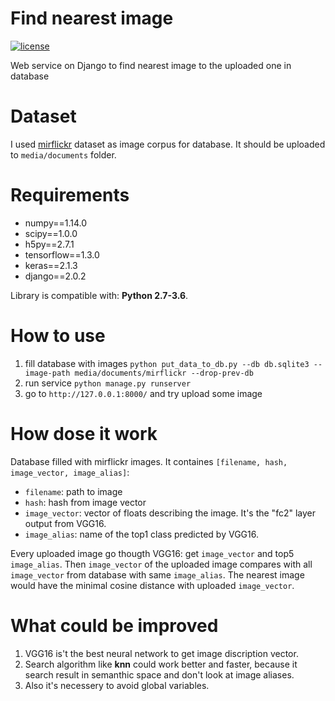 # Find nearest image

[![license](https://img.shields.io/github/license/mashape/apistatus.svg?maxAge=2592000)](https://github.com/Donskov7/find_nearest_image/blob/master/LICENSE)

Web service on Django to find nearest image to the uploaded one in database

# Dataset
I used [mirflickr](http://press.liacs.nl/mirflickr/#sec_download) dataset as image corpus for database.
It should be uploaded to `media/documents` folder.

# Requirements
- numpy==1.14.0
- scipy==1.0.0
- h5py==2.7.1
- tensorflow==1.3.0
- keras==2.1.3
- django==2.0.2

Library is compatible with: __Python 2.7-3.6__.

# How to use
1. fill database with images 
  `python put_data_to_db.py --db db.sqlite3 --image-path media/documents/mirflickr --drop-prev-db`
2. run service 
  `python manage.py runserver`
3. go to `http://127.0.0.1:8000/` and try upload some image

# How dose it work
Database filled with mirflickr images. 
It containes `[filename, hash, image_vector, image_alias]`:
  - `filename`: path to image
  - `hash`: hash from image vector
  - `image_vector`: vector of floats describing the image. It's the "fc2" layer output from VGG16.
  - `image_alias`: name of the top1 class predicted by VGG16.

Every uploaded image go thougth VGG16: get `image_vector` and top5 `image_alias`.
Then `image_vector` of the uploaded image compares with all `image_vector` from database with same `image_alias`.
The nearest image would have the minimal cosine distance with uploaded `image_vector`.

# What could be improved
1. VGG16 is't the best neural network to get image discription vector.
2. Search algorithm like **knn** could work better and faster, because it search result in semanthic space and don't look at image aliases.
3. Also it's necessery to avoid global variables.
